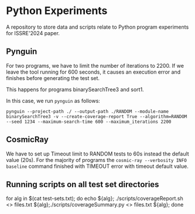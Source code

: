 # Python Experiments

A repository to store data and scripts relate to Python program experiments for ISSRE'2024 paper.


## Pynguin

For two programs, we have to limit the number of iterations to 2200. If we leave the tool running for 600 seconds, it causes an execution error and finishes before generating the test set.

This happens for programs binarySearchTree3 and sort1.

In this case, we run `pynguin` as follows:

```
pynguin --project-path ./ --output-path ./RANDOM --module-name binarySearchTree3 -v --create-coverage-report True --algorithm=RANDOM --seed 1234 --maximum-search-time 600 --maximum_iterations 2200
```


## CosmicRay

We have to set up Timeout limit to RANDOM tests to 60s instead the default value (20s). For the majority of programs the `cosmic-ray --verbosity INFO baseline` command finished with TIMEOUT error with timeout default value.

## Running scripts on all test set directories

for alg in $(cat test-sets.txt); do echo ${alg}; ./scripts/coverageReport.sh <<directoy-to-subjects>> files.txt ${alg};./scripts/coverageSummary.py <<directoy-to-subjects>> files.txt ${alg}; done
